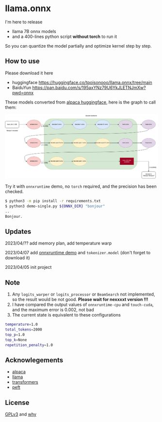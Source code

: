 # llama.onnx

I'm here to release

* llama 7B onnx models
* and a 400-lines python script **without torch** to run it

So you can quantize the model partially and optimize kernel step by step. 

## How to use
Please download it here
* huggingface https://huggingface.co/tpoisonooo/llama.onnx/tree/main
* BaiduYun https://pan.baidu.com/s/195axYNz79U6YkJLETNJmXw?pwd=onnx

These models converted from [alpaca huggingface](https://github.com/tatsu-lab/stanford_alpaca), here is the graph to call them:

![](./onnx-flow.jpg)

Try it with `onnxruntime` demo, no `torch` required, and the precision has been checked.

```bash
$ python3 -m pip install -r requirements.txt
$ python3 demo-single.py ${ONNX_DIR} "bonjour"
..
Bonjour.
```

## Updates

2023/04/?? add memory plan, add temperature warp

2023/04/07 add [onnxruntime demo](demo-single.py) and `tokenizer.model` (don't forget to download it)

2023/04/05 init project


## Note
1. Any `logits_warper` or `logits_processor` or `BeamSearch` not implemented, so the result would be not good. **Please wait for nexxxxt version !!!**
2. I have compared the output values of `onnxruntime-cpu` and `touch-cuda`, and the maximum error is 0.002, not bad
3. The current state is equivalent to these configurations
```bash
temperature=1.0
total_tokens=2000
top_p=1.0
top_k=None
repetition_penalty=1.0
```


## Acknowlegements
* [alpaca](https://github.com/tatsu-lab/stanford_alpaca)
* [llama](https://github.com/facebookresearch/llama)
* [transformers](https://github.com/huggingface/transformers)
* [peft](https://github.com/huggingface/peft)


## License
[GPLv3](LICENSE) and [why](why-gpl.md)
